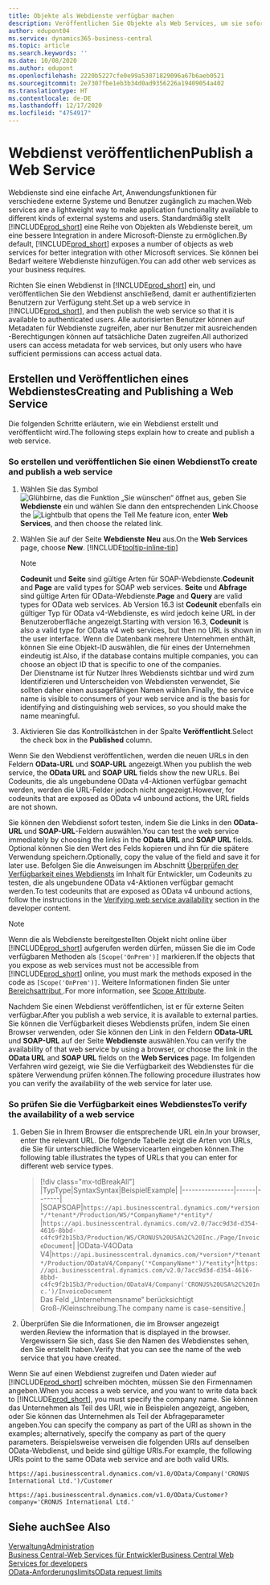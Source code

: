 ```yaml
---
title: Objekte als Webdienste verfügbar machen
description: Veröffentlichen Sie Objekte als Web Services, um sie sofort für Ihre Business Central-Lösung bereitzustellen.
author: edupont04
ms.service: dynamics365-business-central
ms.topic: article
ms.search.keywords: ''
ms.date: 10/08/2020
ms.author: edupont
ms.openlocfilehash: 2220b5227cfe0e99a53071829096a67b6aeb0521
ms.sourcegitcommit: 2e7307fbe1eb3b34d0ad9356226a19409054a402
ms.translationtype: HT
ms.contentlocale: de-DE
ms.lasthandoff: 12/17/2020
ms.locfileid: "4754917"
---
```

# <a name="publish-a-web-service"></a><span data-ttu-id="b3c03-103">Webdienst veröffentlichen</span><span class="sxs-lookup"><span data-stu-id="b3c03-103">Publish a Web Service</span></span>

<span data-ttu-id="b3c03-104">Webdienste sind eine einfache Art, Anwendungsfunktionen für verschiedene externe Systeme und Benutzer zugänglich zu machen.</span><span class="sxs-lookup"><span data-stu-id="b3c03-104">Web services are a lightweight way to make application functionality available to different kinds of external systems and users.</span></span> <span data-ttu-id="b3c03-105">Standardmäßig stellt [!INCLUDE[prod_short](includes/prod_short.md)] eine Reihe von Objekten als Webdienste bereit, um eine bessere Integration in andere Microsoft-Dienste zu ermöglichen.</span><span class="sxs-lookup"><span data-stu-id="b3c03-105">By default, [!INCLUDE[prod_short](includes/prod_short.md)] exposes a number of objects as web services for better integration with other Microsoft services.</span></span> <span data-ttu-id="b3c03-106">Sie können bei Bedarf weitere Webdienste hinzufügen.</span><span class="sxs-lookup"><span data-stu-id="b3c03-106">You can add other web services as your business requires.</span></span>  

<span data-ttu-id="b3c03-107">Richten Sie einen Webdienst in [!INCLUDE[prod_short](includes/prod_short.md)] ein, und veröffentlichen Sie den Webdienst anschließend, damit er authentifizierten Benutzern zur Verfügung steht.</span><span class="sxs-lookup"><span data-stu-id="b3c03-107">Set up a web service in [!INCLUDE[prod_short](includes/prod_short.md)], and then publish the web service so that it is available to authenticated users.</span></span> <span data-ttu-id="b3c03-108">Alle autorisierten Benutzer können auf Metadaten für Webdienste zugreifen, aber nur Benutzer mit ausreichenden -Berechtigungen können auf tatsächliche Daten zugreifen.</span><span class="sxs-lookup"><span data-stu-id="b3c03-108">All authorized users can access metadata for web services, but only users who have sufficient permissions can access actual data.</span></span>  

## <a name="creating-and-publishing-a-web-service"></a><span data-ttu-id="b3c03-109">Erstellen und Veröffentlichen eines Webdienstes</span><span class="sxs-lookup"><span data-stu-id="b3c03-109">Creating and Publishing a Web Service</span></span>

<span data-ttu-id="b3c03-110">Die folgenden Schritte erläutern, wie ein Webdienst erstellt und veröffentlicht wird.</span><span class="sxs-lookup"><span data-stu-id="b3c03-110">The following steps explain how to create and publish a web service.</span></span>  

### <a name="to-create-and-publish-a-web-service"></a><span data-ttu-id="b3c03-111">So erstellen und veröffentlichen Sie einen Webdienst</span><span class="sxs-lookup"><span data-stu-id="b3c03-111">To create and publish a web service</span></span>  

1. <span data-ttu-id="b3c03-112">Wählen Sie das Symbol ![Glühbirne, das die Funktion „Sie wünschen“ öffnet](media/ui-search/search_small.png "Was möchten Sie tun?") aus, geben Sie **Webdienste** ein und wählen Sie dann den entsprechenden Link.</span><span class="sxs-lookup"><span data-stu-id="b3c03-112">Choose the ![Lightbulb that opens the Tell Me feature](media/ui-search/search_small.png "Tell me what you want to do") icon, enter **Web Services**, and then choose the related link.</span></span>  
2. <span data-ttu-id="b3c03-113">Wählen Sie auf der Seite **Webdienste** **Neu** aus.</span><span class="sxs-lookup"><span data-stu-id="b3c03-113">On the **Web Services** page, choose **New**.</span></span> [!INCLUDE[tooltip-inline-tip](includes/tooltip-inline-tip_md.md)]  

    > [!NOTE]  
    > <span data-ttu-id="b3c03-114">**Codeunit** und **Seite** sind gültige Arten für SOAP-Webdienste.</span><span class="sxs-lookup"><span data-stu-id="b3c03-114">**Codeunit** and **Page** are valid types for SOAP web services.</span></span> <span data-ttu-id="b3c03-115">**Seite** und **Abfrage** sind gültige Arten für OData-Webdienste.</span><span class="sxs-lookup"><span data-stu-id="b3c03-115">**Page** and **Query** are valid types for OData web services.</span></span> <span data-ttu-id="b3c03-116">Ab Version 16.3 ist **Codeunit** ebenfalls ein gültiger Typ für OData v4-Webdienste, es wird jedoch keine URL in der Benutzeroberfläche angezeigt.</span><span class="sxs-lookup"><span data-stu-id="b3c03-116">Starting with version 16.3, **Codeunit** is also a valid type for OData v4 web services, but then no URL is shown in the user interface.</span></span> <span data-ttu-id="b3c03-117">Wenn die Datenbank mehrere Unternehmen enthält, können Sie eine Objekt-ID auswählen, die für eines der Unternehmen eindeutig ist.</span><span class="sxs-lookup"><span data-stu-id="b3c03-117">Also, if the database contains multiple companies, you can choose an object ID that is specific to one of the companies.</span></span>  
    > <span data-ttu-id="b3c03-118">Der Dienstname ist für Nutzer Ihres Webdiensts sichtbar und wird zum Identifizieren und Unterscheiden von Webdiensten verwendet, Sie sollten daher einen aussagefähigen Namen wählen.</span><span class="sxs-lookup"><span data-stu-id="b3c03-118">Finally, the service name is visible to consumers of your web service and is the basis for identifying and distinguishing web services, so you should make the name meaningful.</span></span>

3. <span data-ttu-id="b3c03-119">Aktivieren Sie das Kontrollkästchen in der Spalte **Veröffentlicht**.</span><span class="sxs-lookup"><span data-stu-id="b3c03-119">Select the check box in the **Published** column.</span></span>  

<span data-ttu-id="b3c03-120">Wenn Sie den Webdienst veröffentlichen, werden die neuen URLs in den Feldern **OData-URL** und **SOAP-URL** angezeigt.</span><span class="sxs-lookup"><span data-stu-id="b3c03-120">When you publish the web service, the **OData URL** and **SOAP URL** fields show the new URLs.</span></span> <span data-ttu-id="b3c03-121">Bei Codeunits, die als ungebundene OData v4-Aktionen verfügbar gemacht werden, werden die URL-Felder jedoch nicht angezeigt.</span><span class="sxs-lookup"><span data-stu-id="b3c03-121">However, for codeunits that are exposed as OData v4 unbound actions, the URL fields are not shown.</span></span>  

<span data-ttu-id="b3c03-122">Sie können den Webdienst sofort testen, indem Sie die Links in den **OData-URL** und **SOAP-URL**-Feldern auswählen.</span><span class="sxs-lookup"><span data-stu-id="b3c03-122">You can test the web service immediately by choosing the links in the **OData URL** and **SOAP URL** fields.</span></span> <span data-ttu-id="b3c03-123">Optional können Sie den Wert des Felds kopieren und ihn für die spätere Verwendung speichern.</span><span class="sxs-lookup"><span data-stu-id="b3c03-123">Optionally, copy the value of the field and save it for later use.</span></span> <span data-ttu-id="b3c03-124">Befolgen Sie die Anweisungen im Abschnitt [Überprüfen der Verfügbarkeit eines Webdiensts](/dynamics365/business-central/dev-itpro/developer/devenv-creating-and-interacting-with-odatav4-unbound-action#verifying-web-service-availability) im Inhalt für Entwickler, um Codeunits zu testen, die als ungebundene OData v4-Aktionen verfügbar gemacht werden.</span><span class="sxs-lookup"><span data-stu-id="b3c03-124">To test codeunits that are exposed as OData v4 unbound actions, follow the instructions in the [Verifying web service availability](/dynamics365/business-central/dev-itpro/developer/devenv-creating-and-interacting-with-odatav4-unbound-action#verifying-web-service-availability) section in the developer content.</span></span>

> [!NOTE]
> <span data-ttu-id="b3c03-125">Wenn die als Webdienste bereitgestellten Objekt nicht online über [!INCLUDE[prod_short](includes/prod_short.md)] aufgerufen werden dürfen, müssen Sie die im Code verfügbaren Methoden als `[Scope('OnPrem')]` markieren.</span><span class="sxs-lookup"><span data-stu-id="b3c03-125">If the objects that you expose as web services must not be accessible from [!INCLUDE[prod_short](includes/prod_short.md)] online, you must mark the methods exposed in the code as `[Scope('OnPrem')]`.</span></span> <span data-ttu-id="b3c03-126">Weitere Informationen finden Sie unter [Bereichsattribut ](/dynamics365/business-central/dev-itpro/developer/methods/devenv-scope-attribute).</span><span class="sxs-lookup"><span data-stu-id="b3c03-126">For more information, see [Scope Attribute](/dynamics365/business-central/dev-itpro/developer/methods/devenv-scope-attribute).</span></span>

<span data-ttu-id="b3c03-127">Nachdem Sie einen Webdienst veröffentlichen, ist er für externe Seiten verfügbar.</span><span class="sxs-lookup"><span data-stu-id="b3c03-127">After you publish a web service, it is available to external parties.</span></span> <span data-ttu-id="b3c03-128">Sie können die Verfügbarkeit dieses Webdiensts prüfen, indem Sie einen Browser verwenden, oder Sie können den Link in den Feldern **OData-URL** und **SOAP-URL** auf der Seite **Webdienste** auswählen.</span><span class="sxs-lookup"><span data-stu-id="b3c03-128">You can verify the availability of that web service by using a browser, or choose the link in the **OData URL** and **SOAP URL** fields on the **Web Services** page.</span></span> <span data-ttu-id="b3c03-129">Im folgenden Verfahren wird gezeigt, wie Sie die Verfügbarkeit des Webdienstes für die spätere Verwendung prüfen können.</span><span class="sxs-lookup"><span data-stu-id="b3c03-129">The following procedure illustrates how you can verify the availability of the web service for later use.</span></span>  

### <a name="to-verify-the-availability-of-a-web-service"></a><span data-ttu-id="b3c03-130">So prüfen Sie die Verfügbarkeit eines Webdienstes</span><span class="sxs-lookup"><span data-stu-id="b3c03-130">To verify the availability of a web service</span></span>  

1. <span data-ttu-id="b3c03-131">Geben Sie in Ihrem Browser die entsprechende URL ein.</span><span class="sxs-lookup"><span data-stu-id="b3c03-131">In your browser, enter the relevant URL.</span></span> <span data-ttu-id="b3c03-132">Die folgende Tabelle zeigt die Arten von URLs, die Sie für unterschiedliche Webservicearten eingeben können.</span><span class="sxs-lookup"><span data-stu-id="b3c03-132">The following table illustrates the types of URLs that you can enter for different web service types.</span></span>  

    > [!div class="mx-tdBreakAll"]
    > |<span data-ttu-id="b3c03-133">Typ</span><span class="sxs-lookup"><span data-stu-id="b3c03-133">Type</span></span>|<span data-ttu-id="b3c03-134">Syntax</span><span class="sxs-lookup"><span data-stu-id="b3c03-134">Syntax</span></span>|<span data-ttu-id="b3c03-135">Beispiel</span><span class="sxs-lookup"><span data-stu-id="b3c03-135">Example</span></span>|
    > |----------------|------|-------|
    > |<span data-ttu-id="b3c03-136">SOAP</span><span class="sxs-lookup"><span data-stu-id="b3c03-136">SOAP</span></span>|`https://api.businesscentral.dynamics.com/*version*/*tenant*/Production/WS/*CompanyName*/*entity*/` |`https://api.businesscentral.dynamics.com/v2.0/7acc9d3d-d354-4616-8bbd-c4fc9f2b15b3/Production/WS/CRONUS%20USA%2C%20Inc./Page/InvoiceDocument`|
    > |<span data-ttu-id="b3c03-137">OData-V4</span><span class="sxs-lookup"><span data-stu-id="b3c03-137">OData V4</span></span>|`https://api.businesscentral.dynamics.com/*version*/*tenant*/Production/ODataV4/Company('*CompanyName*')/*entity*`|`https://api.businesscentral.dynamics.com/v2.0/7acc9d3d-d354-4616-8bbd-c4fc9f2b15b3/Production/ODataV4/Company('CRONUS%20USA%2C%20Inc.')/InvoiceDocument`<br/>    <span data-ttu-id="b3c03-138">Das Feld „Unternehmensname“ berücksichtigt Groß-/Kleinschreibung.</span><span class="sxs-lookup"><span data-stu-id="b3c03-138">The company name is case-sensitive.</span></span>|

2. <span data-ttu-id="b3c03-139">Überprüfen Sie die Informationen, die im Browser angezeigt werden.</span><span class="sxs-lookup"><span data-stu-id="b3c03-139">Review the information that is displayed in the browser.</span></span> <span data-ttu-id="b3c03-140">Vergewissern Sie sich, dass Sie den Namen des Webdienstes sehen, den Sie erstellt haben.</span><span class="sxs-lookup"><span data-stu-id="b3c03-140">Verify that you can see the name of the web service that you have created.</span></span>  

<span data-ttu-id="b3c03-141">Wenn Sie auf einen Webdienst zugreifen und Daten wieder auf [!INCLUDE[prod_short](includes/prod_short.md)] schreiben möchten, müssen Sie den Firmennamen angeben.</span><span class="sxs-lookup"><span data-stu-id="b3c03-141">When you access a web service, and you want to write data back to [!INCLUDE[prod_short](includes/prod_short.md)], you must specify the company name.</span></span> <span data-ttu-id="b3c03-142">Sie können das Unternehmen als Teil des URI, wie in Beispielen angezeigt, angeben, oder Sie können das Unternehmen als Teil der Abfrageparameter angeben.</span><span class="sxs-lookup"><span data-stu-id="b3c03-142">You can specify the company as part of the URI as shown in the examples; alternatively, specify the company as part of the query parameters.</span></span> <span data-ttu-id="b3c03-143">Beispielsweise verweisen die folgenden URIs auf denselben OData-Webdienst, und beide sind gültige URIs.</span><span class="sxs-lookup"><span data-stu-id="b3c03-143">For example, the following URIs point to the same OData web service and are both valid URIs.</span></span>  

```
https://api.businesscentral.dynamics.com/v1.0/OData/Company('CRONUS International Ltd.')/Customer  
```

```
https://api.businesscentral.dynamics.com/v1.0/OData/Customer?company='CRONUS International Ltd.'  
```

## <a name="see-also"></a><span data-ttu-id="b3c03-144">Siehe auch</span><span class="sxs-lookup"><span data-stu-id="b3c03-144">See Also</span></span>

[<span data-ttu-id="b3c03-145">Verwaltung</span><span class="sxs-lookup"><span data-stu-id="b3c03-145">Administration</span></span>](admin-setup-and-administration.md)  
[<span data-ttu-id="b3c03-146">Business Central-Web Services für Entwickler</span><span class="sxs-lookup"><span data-stu-id="b3c03-146">Business Central Web Services for developers</span></span>](/dynamics365/business-central/dev-itpro/webservices/web-services)  
[<span data-ttu-id="b3c03-147">OData-Anforderungslimits</span><span class="sxs-lookup"><span data-stu-id="b3c03-147">OData request limits</span></span>](/dynamics365/business-central/dev-itpro/administration/operational-limits-online#ODataServices)  
